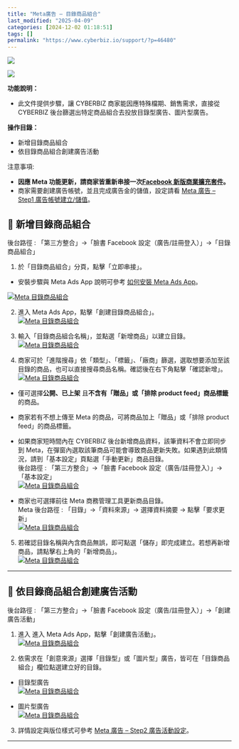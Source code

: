 ```yaml
---
title: "Meta廣告 – 目錄商品組合"
last_modified: "2025-04-09"
categories: [2024-12-02 01:18:51]
tags: []
permalink: "https://www.cyberbiz.io/support/?p=46480"
---
```


![](https://www.cyberbiz.io/support/wp-content/uploads/適用站別.png)

[![](https://www.cyberbiz.io/support/wp-content/uploads/台灣站.png)](https://www.cyberbiz.io/support/?page_id=2490)

**功能說明：**  

* 此文件提供步驟，讓 CYBERBIZ 商家能因應特殊檔期、銷售需求，直接從 CYBERBIZ 後台篩選出特定商品組合去投放目錄型廣告、圖片型廣告。

**操作目錄：**

* 新增目錄商品組合
* 依目錄商品組合創建廣告活動

注意事項:  

* **因應 Meta 功能更新，請商家皆重新串接一次[Facebook 新版商業擴充套件](https://www.cyberbiz.io/support/?p=11341)。**
* 商家需要創建廣告帳號，並且完成廣告金的儲值，設定請看 [Meta 廣告 – Step1 廣告帳號建立/儲值](https://www.cyberbiz.io/support/?p=17882)。

## 📌 新增目錄商品組合


後台路徑 :  「第三方整合」→「臉書 Facebook 設定（廣告/註冊登入）」→「目錄商品組合」  


1. 於「目錄商品組合」分頁，點擊「立即串接」。  

* 安裝步驟與 Meta Ads App 說明可參考 [如何安裝 Meta Ads App](https://www.cyberbiz.io/support/?p=47992)。  

[![Meta 目錄商品組合](https://www.cyberbiz.io/support/wp-content/uploads/如何安裝-Meta-App12.png)](https://www.cyberbiz.io/support/wp-content/uploads/如何安裝-Meta-App12.png)



2. 進入 Meta Ads App，點擊「創建目錄商品組合」。  
[![Meta 目錄商品組合](https://www.cyberbiz.io/support/wp-content/uploads/如何安裝-Meta-App10.png)](https://www.cyberbiz.io/support/wp-content/uploads/如何安裝-Meta-App10.png)



3. 輸入「目錄商品組合名稱」，並點選「新增商品」以建立目錄。  
[![Meta 目錄商品組合](https://www.cyberbiz.io/support/wp-content/uploads/Meta目錄商品組合02.png)](https://www.cyberbiz.io/support/wp-content/uploads/Meta目錄商品組合02.png)

4. 商家可於「進階搜尋」依「類型」、「標籤」、「廠商」篩選，選取想要添加至該目錄的商品，也可以直接搜尋商品名稱。確認後在右下角點擊「確認新增」。  
[![Meta 目錄商品組合](https://www.cyberbiz.io/support/wp-content/uploads/Meta目錄商品組合03.png)](https://www.cyberbiz.io/support/wp-content/uploads/Meta目錄商品組合03.png)

* 僅可選擇**公開、已上架** 且**不含有「贈品」或「排除 product feed」商品標籤** 的商品。


* 商家若有不想上傳至 Meta 的商品，可將商品加上「贈品」或「排除 product feed」的商品標籤。


* 如果商家短時間內在 CYBERBIZ 後台新增商品資料，該筆資料不會立即同步到 Meta，在彈窗內選取該筆商品可能會導致商品更新失敗。如果遇到此類情況，請到「基本設定」頁點選「手動更新」商品目錄。  
後台路徑 :  「第三方整合」→「臉書 Facebook 設定（廣告/註冊登入）」→「基本設定」  
[![Meta 目錄商品組合](https://www.cyberbiz.io/support/wp-content/uploads/Meta目錄商品組合04.png)](https://www.cyberbiz.io/support/wp-content/uploads/Meta目錄商品組合04.png)

* 商家也可選擇前往 Meta 商務管理工具更新商品目錄。  
Meta 後台路徑 :  「目錄」→「資料來源」→ 選擇資料摘要 → 點擊「要求更新」  
[![Meta 目錄商品組合](https://www.cyberbiz.io/support/wp-content/uploads/Meta目錄商品組合08.png)](https://www.cyberbiz.io/support/wp-content/uploads/Meta目錄商品組合08.png)

5. 若確認目錄名稱與內含商品無誤，即可點選「儲存」即完成建立。若想再新增商品，請點擊右上角的「新增商品」。  
[![Meta 目錄商品組合](https://www.cyberbiz.io/support/wp-content/uploads/Meta目錄商品組合05.png)](https://www.cyberbiz.io/support/wp-content/uploads/Meta目錄商品組合05.png)  

* * *

## 📌 依目錄商品組合創建廣告活動


後台路徑 :  「第三方整合」→「臉書 Facebook 設定（廣告/註冊登入）」→「創建廣告活動」  


1. 進入 進入 Meta Ads App，點擊「創建廣告活動」。  
[![Meta 目錄商品組合](https://www.cyberbiz.io/support/wp-content/uploads/如何安裝-Meta-App09.png)](https://www.cyberbiz.io/support/wp-content/uploads/如何安裝-Meta-App09.png)



2. 依需求在「創意來源」選擇「目錄型」或「圖片型」廣告，皆可在「目錄商品組合」欄位點選建立好的目錄。  

* 目錄型廣告  
[![Meta 目錄商品組合](https://www.cyberbiz.io/support/wp-content/uploads/Meta目錄商品組合07.png)](https://www.cyberbiz.io/support/wp-content/uploads/Meta目錄商品組合07.png)

* 圖片型廣告  
[![Meta 目錄商品組合](https://www.cyberbiz.io/support/wp-content/uploads/Meta目錄商品組合06.png)](https://www.cyberbiz.io/support/wp-content/uploads/Meta目錄商品組合06.png)

3. 詳情設定與版位樣式可參考 [Meta 廣告 – Step2 廣告活動設定](https://www.cyberbiz.io/support/?p=11341)。  

* * *

